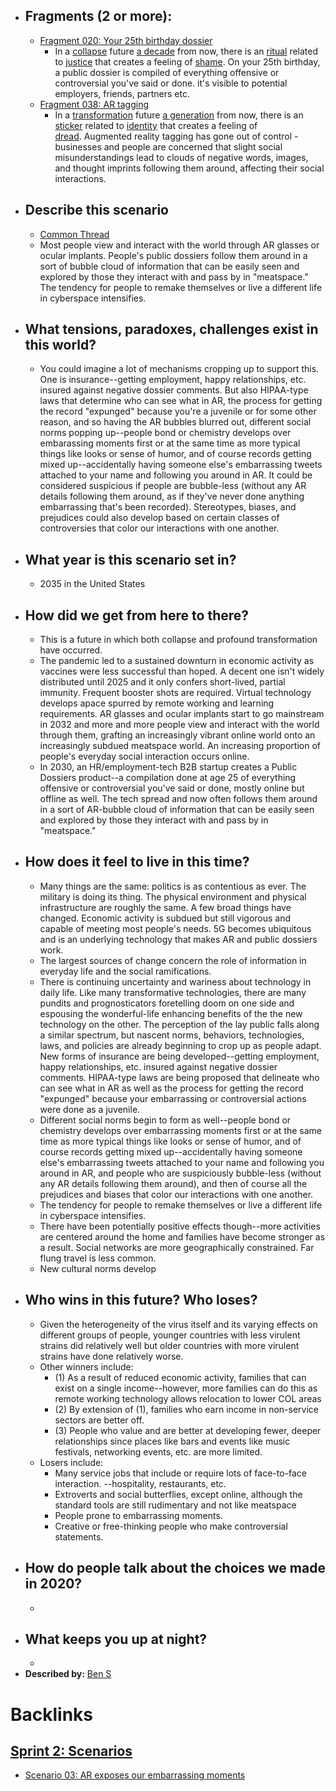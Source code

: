 - ## Fragments (2 or more):
    - [Fragment 020: Your 25th birthday dossier](<Fragment 020: Your 25th birthday dossier.md>)
        - In a [collapse](<collapse.md>) future [a decade](<a decade.md>) from now, there is an [ritual](<ritual.md>) related to [justice](<justice.md>) that creates a feeling of [shame](<shame.md>). On your 25th birthday, a public dossier is compiled of everything offensive or controversial you've said or done. it's visible to potential employers, friends, partners etc.
    - [Fragment 038: AR tagging](<Fragment 038: AR tagging.md>)
        - In a [transformation](<transformation.md>) future [a generation](<a generation.md>) from now, there is an [sticker](<sticker.md>) related to [identity](<identity.md>) that creates a feeling of [dread](<dread.md>). Augmented reality tagging has gone out of control - businesses and people are concerned that slight social misunderstandings lead to clouds of negative words, images, and thought imprints following them around, affecting their social interactions.
- ## Describe this scenario
    - [Common Thread](<Common Thread.md>)
    - Most people view and interact with the world through AR glasses or ocular implants. People's public dossiers follow them around in a sort of bubble cloud of information that can be easily seen and explored by those they interact with and pass by in "meatspace." The tendency for people to remake themselves or live a different life in cyberspace intensifies.
- ## What tensions, paradoxes, challenges exist in this world?
    - You could imagine a lot of mechanisms cropping up to support this. One is insurance--getting employment, happy relationships, etc. insured against negative dossier comments. But also HIPAA-type laws that determine who can see what in AR, the process for getting the record "expunged" because you're a juvenile or for some other reason, and so having the AR bubbles blurred out, different social norms popping up--people bond or chemistry develops over embarassing moments first or at the same time as more typical things like looks or sense of humor, and of course records getting mixed up--accidentally having someone else's embarrassing tweets attached to your name and following you around in AR. It could be considered suspicious if people are bubble-less (without any AR details following them around, as if they've never done anything embarrassing that's been recorded). Stereotypes, biases, and prejudices could also develop based on certain classes of controversies that color our interactions with one another.
- ## What year is this scenario set in?
    - 2035 in the United States
- ## How did we get from here to there?
    - This is a future in which both collapse and profound transformation have occurred. 
    - The pandemic led to a sustained downturn in economic activity as vaccines were less successful than hoped. A decent one isn't widely distributed until 2025 and it only confers short-lived, partial immunity. Frequent booster shots are required. Virtual technology develops apace spurred by remote working and learning requirements. AR glasses and ocular implants start to go mainstream in 2032 and more and more people view and interact with the world through them, grafting an increasingly vibrant online world onto an increasingly subdued meatspace world. An increasing proportion of people's everyday social interaction occurs online.
    - In 2030, an HR/employment-tech B2B startup creates a Public Dossiers product--a compilation done at age 25 of everything offensive or controversial you've said or done, mostly online but offline as well. The tech spread and now often follows them around in a sort of AR-bubble cloud of information that can be easily seen and explored by those they interact with and pass by in "meatspace."
- ## How does it feel to live in this time?
    - Many things are the same: politics is as contentious as ever. The military is doing its thing. The physical environment and physical infrastructure are roughly the same. A few broad things have changed. Economic activity is subdued but still vigorous and capable of meeting most people's needs. 5G becomes ubiquitous and is an underlying technology that makes AR and public dossiers work.
    - The largest sources of change concern the role of information in everyday life and the social ramifications.
    - There is continuing uncertainty and wariness about technology in daily life. Like many transformative technologies, there are many pundits and prognosticators foretelling doom on one side and espousing the wonderful-life enhancing benefits of the the new technology on the other. The perception of the lay public falls along a similar spectrum, but nascent norms, behaviors, technologies, laws, and policies are already beginning to crop up as people adapt. New forms of insurance are being developed--getting employment, happy relationships, etc. insured against negative dossier comments. HIPAA-type laws are being proposed that delineate who can see what in AR as well as the process for getting the record "expunged" because your embarrassing or controversial actions were done as a juvenile.
    - Different social norms begin to form as well--people bond or chemistry develops over embarrassing moments first or at the same time as more typical things like looks or sense of humor, and of course records getting mixed up--accidentally having someone else's embarrassing tweets attached to your name and following you around in AR, and people who are suspiciously bubble-less (without any AR details following them around), and then of course all the prejudices and biases that color our interactions with one another.
    - The tendency for people to remake themselves or live a different life in cyberspace intensifies.
    - There have been potentially positive effects though--more activities are centered around the home and families have become stronger as a result. Social networks are more geographically constrained. Far flung travel is less common.
    - New cultural norms develop
- ## Who wins in this future? Who loses?
    - Given the heterogeneity of the virus itself and its varying effects on different groups of people, younger countries with less virulent strains did relatively well but older countries with more virulent strains have done relatively worse.
    - Other winners include:
        - (1) As a result of reduced economic activity, families that can exist on a single income--however, more families can do this as remote working technology allows relocation to lower COL areas
        - (2) By extension of (1), families who earn income in non-service sectors are better off.
        - (3) People who value and are better at developing fewer, deeper relationships since places like bars and events like music festivals, networking events, etc. are more limited.
    - Losers include:
        - Many service jobs that include or require lots of face-to-face interaction. --hospitality, restaurants, etc.
        - Extroverts and social butterflies, except online, although the standard tools are still rudimentary and not like meatspace
        - People prone to embarrassing moments.
        - Creative or free-thinking people who make controversial statements.
- ## How do people talk about the choices we made in 2020?
    - 
- ## What keeps you up at night?
    - 
- **Described by:** [Ben S](<Ben S.md>)

# Backlinks
## [Sprint 2: Scenarios](<Sprint 2: Scenarios.md>)
- [Scenario 03: AR exposes our embarrassing moments ](<Scenario 03: AR exposes our embarrassing moments .md>)

